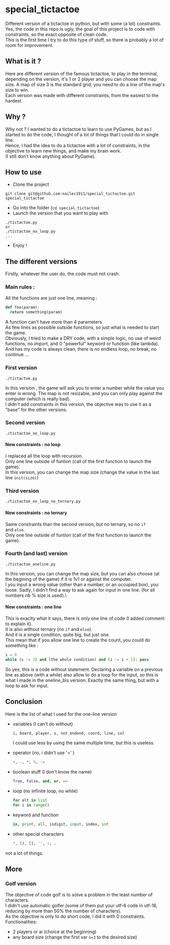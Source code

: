 # special_tictactoe
Different version of a tictactoe in python, but with some (a lot) constraints.\
Yes, the code in this repo is ugly, the goal of this project is to code with constraints, so the exact opposite of clean code.\
This is the first time I try to do this type of stuff, so there is probably a lot of room for improvement.

## What is it ?
Here are different version of the famous tictactoe, to play in the terminal, depending on the version, it's 1 or 2 player and you can choose the map size. A map of size 3 is the standard grid, you need to do a line of the map's size to win.\
Each version was made with different constraints, from the easiest to the hardest.

## Why ?
Why not ? 
I wanted to do a tictactoe to learn to use PyGames, but as I started to do the code, I thought of a lot of things that I could do in single line.\
Hence, I had the idea to do a tictactoe with a lot of constraints, in the objective to learn new things, and make my brain work.\
(I still don't know anything about PyGame).

## How to use
* Clone the project
```
git clone git@github.com:nailec1911/special_tictactoe.git special_tictactoe
```
* Go into the folder (`cd special_tictactoe`)
* Launch the version that you want to play with
```
./tictactoe.py
or
./tictactoe_no_loop.py
...
```
* Enjoy !

## The different versions
Firstly, whatever the user do, the code must not crash.
### Main rules :
All the functions are just one line, meaning :
```python
def foo(param):
  return something(param)
```
A function can't have more than 4 parameters.\
As few lines as possible outside functions, so just what is needed to start the game.\
Obviously, I tried to make a DRY code, with a simple logic, no use of weird functions, no import, and 0 "powerful" keyword or function (like lambda).\
And has my code is always clean, there is no endless loop, no break, no continue ...

### First version
```
./tictactoe.py
```
In this version , the game will ask you to enter a number while the value you enter is wrong. The map is not resizable, and you can only play against the computer (which is really bad).\
I didn't add constraints in this version, the objective was to use it as a "base" for the other versions.

### Second version
```
./tictactoe_no_loop.py
```
#### New constraints : no loop
I replaced all the loop with recursion.\
Only one line outside of funtion (call of the first function to launch the game).\
In this version, you can change the map size (change the value in the last line ``init(size)``)


### Third version
```
./tictactoe_no_loop_no_ternary.py
```
#### New constraints : no ternary
Same constraints than the second version, but no ternary, so no ``if`` and ``else``.\
Only one line outside of funtion (call of the first function to launch the game).

### Fourth (and last) version
```
./tictactoe_oneline.py
```
In this version, you can change the map size, but you can also choose (at the begining of the game) if it is 1v1 or against the computer.\
I you input a wrong value (other than a number, or an occupied box), you loose. Sadly, I didn't find a way to ask again for input in one line. (for all numbers nb % size is used).\
#### New constraints : one line
This is exaclty what it says, there is only one line of code (I added comment to explain it).\
It is also without ternary (no ``if`` and ``else``).\
And it is a single condition, quite big, but just one.\
This mean that if you allow one line to create the count, you could do something like :
```python
i = 0
while (s := 3) and (the whole condition) and (i := i + 1): pass
```
So yes, this is a code without statement.
Declaring a variable on a previous line as above (with a while) also allow to do a loop for the input, so this is what I made in the oneline_bis version.
Exactly the same thing, but with a loop to ask for input.

## Conclusion
Here is the list of what I used for the one-line version
* variables (I can't do without)
  ```python
  i, board, player, s, not_endend, coord, line, col
  ```
  I could use less by using the same multiple time, but this is useless.

* operator (no, i didn't use '=' )
  ```python
  +, -, *, %, :=
  ```
* boolean stuff (I don't know the name)
  ```python
  True, False, and, or, ==
  ```
* loop (no infinite loop, no while)
  ```python
  for elt in list
  for i in range()
  ```
* keyword and function
  ```python
  in, print, all, isdigit, input, index, int
  ```
* other special characters
  ```python
  *, (), [], '', :, .
  ```

not a lot of things.

## More
### Golf version
The objective of code golf is to solve a problem in the least number of characters.\
I didn't use automatic golfer (some of them put your utf-8 code in utf-16, reducing by more than 50% the number of characters).\
As the objective is only to do short code, I did it with 0 constraints.\
Functionalities:
* 2 players or ai (choice at the beginning)
* any board size (change the first var `s=3` to the desired size)







